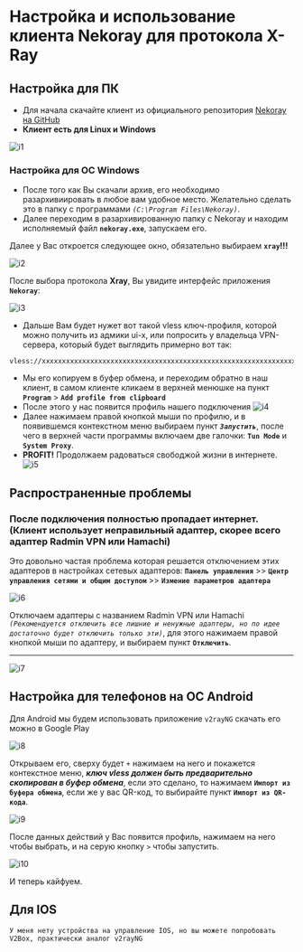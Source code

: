 # Настройка и использование клиента Nekoray для протокола X-Ray

## Настройка для ПК
- Для начала скачайте клиент из официального репозитория [Nekoray на GitHub](https://github.com/MatsuriDayo/nekoray/releases/tag/3.26)
- __Клиент есть для Linux и Windows__

![i1](https://media.discordapp.net/attachments/617626417718624276/1293158975352606741/Pasted_image_20240930180817.png?ex=67065ba5&is=67050a25&hm=3420ac1b9755bf899e72e0ca8a5252b2ce000d41db89b07acde9b4b4f8108f52&=&format=webp&quality=lossless&width=960&height=208)

### Настройка для ОС Windows

- После того как Вы скачали архив, его необходимо разархивиировать в любое вам удобное место. Желательно сделать это в папку с программами _`(C:\Program Files\Nekoray)`_.
- Далее переходим в разархивированную папку с Nekoray и находим исполняемый файл **`nekoray.exe`**, запускаем его.

Далее у Вас откроется следующее окно, обязательно выбираем **`xray`!!!**

![i2](https://media.discordapp.net/attachments/617626417718624276/1293159025013297162/Pasted_image_20240930184616.png?ex=67065bb1&is=67050a31&hm=2853de915ebdef56a86f57cf957c7fe0d97656e2b84cf4a15e72f3dd48c9c2b2&=&format=webp&quality=lossless&width=407&height=334)

После выбора протокола **Xray**, Вы увидите интерфейс приложения **`Nekoray`**:

![i3](https://media.discordapp.net/attachments/617626417718624276/1293158998094118912/Pasted_image_20240930183351.png?ex=67065baa&is=67050a2a&hm=f3614fb6de5c477ae5130c744fe1424c06efbdc9f1d36ffb4de010dede62d3f9&=&format=webp&quality=lossless&width=528&height=433)

- Дальше Вам будет нужет вот такой vless ключ-профиля, которой можно получить из адмики ui-x, или попросить у владельца VPN-сервера, который будет выглядить примерно вот так:
```
vless://xxxxxxxxxxxxxxxxxxxxxxxxxxxxxxxxxxxxxxxxxxxxxxxxxxxxxxxxxxxxxxxxxxxxxxxxxxxxxxxxxxxxxxxxxxxxxxxxxxxxxxxxxxxxxxxxxxxxxxxxxxx
```

- Мы его копируем в буфер обмена, и переходим обратно в наш клиент, в самом клиенте кликаем в верхней менюшке на пункт **`Program`** > **`Add profile from clipboard`**
- После этого у нас появится профиль нашего подключения
![i4](https://media.discordapp.net/attachments/617626417718624276/1293159056533360701/Pasted_image_20240930185051.png?ex=67065bb8&is=67050a38&hm=f6d6a40adc2d4545cff7f0297990f2c35419aed129d05e6574b699e434943f71&=&format=webp&quality=lossless&width=717&height=104)
- Далее нажимаем правой кнопкой мыши по профилю, и в появившемся контекстном меню выбираем пункт _**`Запустить`**_, после чего в верхней части программы включаем две галочки: **`Tun Mode`** и **`System Proxy`**.
- **PROFIT!** Продолжаем радоваться свободжой жизни в интернете.
![i5](https://media.discordapp.net/attachments/617626417718624276/1293159092566753302/Pasted_image_20240930185559.png?ex=67065bc1&is=67050a41&hm=cd966428df536e027460ce663d9cda65053f5b6193f63c97672889ced6628252&=&format=webp&quality=lossless&width=960&height=204)

## Распространенные проблемы 
### После подключения полностью пропадает интернет. (Клиент использует неправильный адаптер, скорее всего адаптер Radmin VPN или Hamachi)
Это довольно частая проблема которая решается отключением этих адаптеров в настройках сетевых адаптеров:
**`Панель управления`** >> **`Центр управления сетями и общим доступом`** >> **`Измение параметров адаптера`**

![i6](https://cdn.discordapp.com/attachments/617626417718624276/1293257584182296596/image.png?ex=6706b77b&is=670565fb&hm=d0554e79646d8481e4caba93ce393eda7d6f58ee9445340573e37982083aae2d&)

Отключаем адаптеры с названием Radmin VPN или Hamachi _`(Рекомендуется отключить все лишние и ненужные адаптеры, но по идее достаточно будет отключить только эти)`_, для этого нажимаем правой кнопкой мыши по адаптеру, и выбираем пункт **`Отключить`**.

---

![i7](https://cdn.discordapp.com/attachments/617626417718624276/1293258974337962075/image.png?ex=6706b8c7&is=67056747&hm=49cd0aa0896336b64358157d6626020142211a4739825f97a292401474a422a0&)

## Настройка для телефонов на ОС Android

Для Android мы будем использовать приложение `v2rayNG` скачать его можно в Google Play

![i8](https://cdn.discordapp.com/attachments/617626417718624276/1293281832867074162/Screenshot_20241008_213721_com.hihonor.android.launcher.jpg?ex=6706ce10&is=67057c90&hm=c8230a0f73da34913234825203c34815678683ce338f4db428a58340a951c512&)

Открываем его, сверху будет `+` нажимаем на него и покажется контекстное меню, _**ключ vless должен быть предварительно скопирован в буфер обмена**_, если это сделано, то нажимаем **`Импорт из буфера обмена`**, если же у вас QR-код, то выбирайте пункт **`Импорт из QR-кода`**.

![i9](https://media.discordapp.net/attachments/617626417718624276/1293286087950860360/Screenshot_20241008_215617_com.v2ray.ang.jpg?ex=6706d207&is=67058087&hm=01979ab4d6b623b15d25b4546c58b4e395c671b96273c8255cc4b9649d325a1e&=&format=webp&width=732&height=312)

После данных действий у Вас появится профиль, нажимаем на него чтобы выбрать, и на серую кнопку `>` чтобы запустить.

![i10](https://media.discordapp.net/attachments/617626417718624276/1293286087678099516/Screenshot_20241008_215649_com.v2ray.ang.jpg?ex=6706d207&is=67058087&hm=f0c57c63a0cd1d546cc8d82e2b6fd20e7939e9b700740dc56fe4274658fc5c66&=&format=webp&width=960&height=269)

И теперь кайфуем.

## Для IOS

`У меня нету устройства на управление IOS, но вы можете попробовать V2Box, практически аналог v2rayNG`
